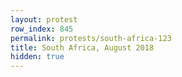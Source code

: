 ```yaml
---
layout: protest
row_index: 845
permalink: protests/south-africa-123
title: South Africa, August 2018
hidden: true
---
```

